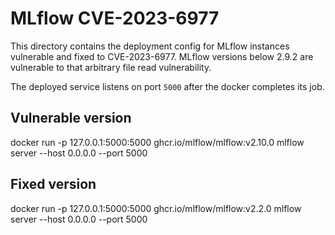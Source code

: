 # MLflow CVE-2023-6977

This directory contains the deployment config for MLflow instances vulnerable and fixed to CVE-2023-6977. MLflow versions below 2.9.2 are vulnerable to that arbitrary file read vulnerability.

The deployed service listens on port `5000` after the docker completes its job.

## Vulnerable version
docker run -p 127.0.0.1:5000:5000 ghcr.io/mlflow/mlflow:v2.10.0 mlflow server --host 0.0.0.0 --port 5000

## Fixed version
docker run -p 127.0.0.1:5000:5000 ghcr.io/mlflow/mlflow:v2.2.0 mlflow server --host 0.0.0.0 --port 5000
